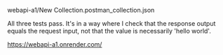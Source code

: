 webapi-a1/New Collection.postman_collection.json

All three tests pass. It's in a way where I check that the response output equals the request input, not that the value is necessarily 'hello world'.

https://webapi-a1.onrender.com/
